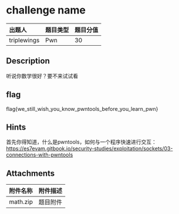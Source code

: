 # challenge name

| 出题人 | 题目类型 | 题目分值 |
| :--- | :--- | :--- |
| triplewings | Pwn | 30 |

## Description

听说你数学很好？要不来试试看



## flag

flag{we_still_wish_you_know_pwntools_before_you_learn_pwn}



## Hints

首先你得知道，什么是pwntools，如何与一个程序快速进行交互：https://es7evam.gitbook.io/security-studies/exploitation/sockets/03-connections-with-pwntools



## Attachments

| 附件名称 | 附件描述 |
| :------- | :------- |
| math.zip | 题目附件 |

